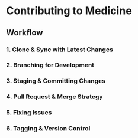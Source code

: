 # Contributing to Medicine

## Workflow

### 1. Clone & Sync with Latest Changes
### 2. Branching for Development
### 3. Staging & Committing Changes
### 4. Pull Request & Merge Strategy
### 5. Fixing Issues
### 6. Tagging & Version Control
